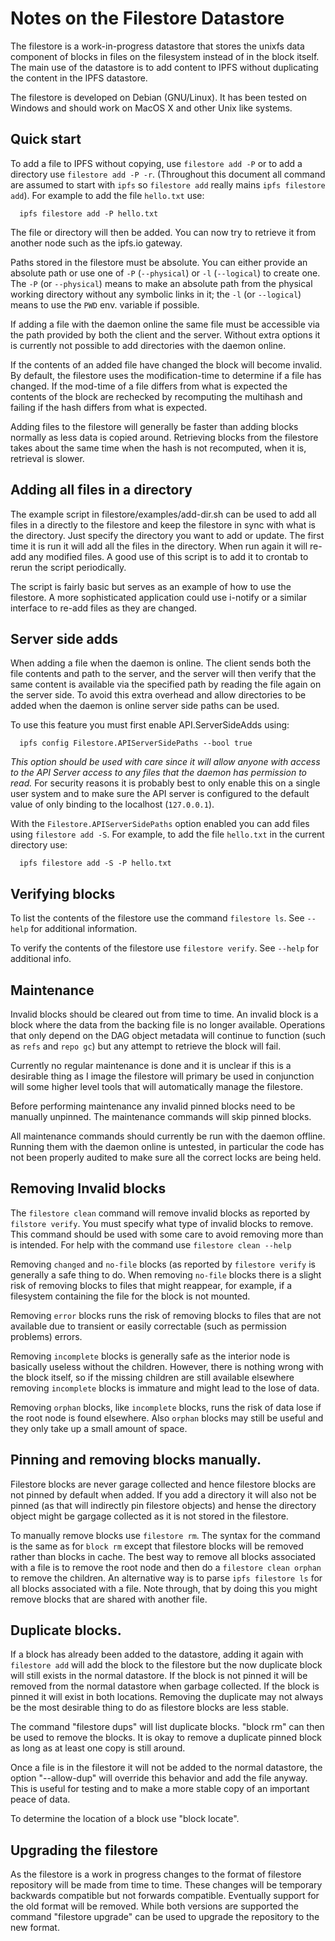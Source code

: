 # Notes on the Filestore Datastore

The filestore is a work-in-progress datastore that stores the unixfs
data component of blocks in files on the filesystem instead of in the
block itself.  The main use of the datastore is to add content to IPFS
without duplicating the content in the IPFS datastore.

The filestore is developed on Debian (GNU/Linux).  It has been tested on
Windows and should work on MacOS X and other Unix like systems.

## Quick start

To add a file to IPFS without copying, use `filestore add -P` or to add a
directory use `filestore add -P -r`.  (Throughout this document all
command are assumed to start with `ipfs` so `filestore add` really
mains `ipfs filestore add`).  For example to add the file `hello.txt`
use:
```
  ipfs filestore add -P hello.txt
```
The file or directory will then be added.  You can now try to retrieve
it from another node such as the ipfs.io gateway.

Paths stored in the filestore must be absolute.  You can either
provide an absolute path or use one of `-P` (`--physical`) or `-l`
(`--logical`) to create one.  The `-P` (or `--physical`) means to make
an absolute path from the physical working directory without any
symbolic links in it; the `-l` (or `--logical`) means to use the `PWD`
env. variable if possible.

If adding a file with the daemon online the same file must be
accessible via the path provided by both the client and the server.
Without extra options it is currently not possible to add directories
with the daemon online.

If the contents of an added file have changed the block will become
invalid.  By default, the filestore uses the modification-time to
determine if a file has changed.  If the mod-time of a file differs
from what is expected the contents of the block are rechecked by
recomputing the multihash and failing if the hash differs from what is
expected.

Adding files to the filestore will generally be faster than adding
blocks normally as less data is copied around.  Retrieving blocks from
the filestore takes about the same time when the hash is not
recomputed, when it is, retrieval is slower.

## Adding all files in a directory

The example script in filestore/examples/add-dir.sh can be used to add
all files in a directly to the filestore and keep the filestore in
sync with what is the directory.  Just specify the directory you want
to add or update.  The first time it is run it will add all the files
in the directory.  When run again it will re-add any modified files.  A
good use of this script is to add it to crontab to rerun the script
periodically.

The script is fairly basic but serves as an example of how to use the
filestore.  A more sophisticated application could use i-notify or a
similar interface to re-add files as they are changed.

## Server side adds

When adding a file when the daemon is online.  The client sends both
the file contents and path to the server, and the server will then
verify that the same content is available via the specified path by
reading the file again on the server side.  To avoid this extra
overhead and allow directories to be added when the daemon is
online server side paths can be used.

To use this feature you must first enable API.ServerSideAdds using:
```
  ipfs config Filestore.APIServerSidePaths --bool true
```
*This option should be used with care since it will allow anyone with
access to the API Server access to any files that the daemon has
permission to read.* For security reasons it is probably best to only
enable this on a single user system and to make sure the API server is
configured to the default value of only binding to the localhost
(`127.0.0.1`).

With the `Filestore.APIServerSidePaths` option enabled you can add
files using `filestore add -S`.  For example, to add the file
`hello.txt` in the current directory use:
```
  ipfs filestore add -S -P hello.txt
```

## Verifying blocks

To list the contents of the filestore use the command `filestore ls`.
See `--help` for additional information.

To verify the contents of the filestore use `filestore verify`.
See `--help` for additional info.

## Maintenance

Invalid blocks should be cleared out from time to time.  An invalid
block is a block where the data from the backing file is no longer
available.  Operations that only depend on the DAG object metadata
will continue to function (such as `refs` and `repo gc`) but any
attempt to retrieve the block will fail.

Currently no regular maintenance is done and it is unclear if this is
a desirable thing as I image the filestore will primary be used in
conjunction will some higher level tools that will automatically
manage the filestore.

Before performing maintenance any invalid pinned blocks need to be
manually unpinned.  The maintenance commands will skip pinned blocks.

All maintenance commands should currently be run with the daemon
offline.  Running them with the daemon online is untested, in
particular the code has not been properly audited to make sure all the
correct locks are being held.

## Removing Invalid blocks

The `filestore clean` command will remove invalid blocks as reported
by `filstore verify`.  You must specify what type of invalid blocks to
remove.  This command should be used with some care to avoid removing
more than is intended.  For help with the command use
`filestore clean --help`

Removing `changed` and `no-file` blocks (as reported by `filestore verify`
is generally a safe thing to do.  When removing `no-file` blocks there
is a slight risk of removing blocks to files that might reappear, for
example, if a filesystem containing the file for the block is not
mounted.

Removing `error` blocks runs the risk of removing blocks to files that
are not available due to transient or easily correctable (such as
permission problems) errors.

Removing `incomplete` blocks is generally safe as the interior node
is basically useless without the children.  However, there is nothing
wrong with the block itself, so if the missing children are still
available elsewhere removing `incomplete` blocks is immature and might
lead to the lose of data.

Removing `orphan` blocks, like `incomplete` blocks, runs the risk of data
lose if the root node is found elsewhere.  Also `orphan` blocks may still be
useful and they only take up a small amount of space.

## Pinning and removing blocks manually.

Filestore blocks are never garage collected and hence filestore blocks
are not pinned by default when added.  If you add a directory it will
also not be pinned (as that will indirectly pin filestore objects) and
hense the directory object might be gargage collected as it is not
stored in the filestore.

To manually remove blocks use `filestore rm`.  The syntax for the
command is the same as for `block rm` except that filestore blocks
will be removed rather than blocks in cache.  The best way to remove
all blocks associated with a file is to remove the root node and then
do a `filestore clean orphan` to remove the children.  An alternative
way is to parse `ipfs filestore ls` for all blocks associated with a
file.  Note through, that by doing this you might remove blocks that
are shared with another file.

## Duplicate blocks.

If a block has already been added to the datastore, adding it again
with `filestore add` will add the block to the filestore but the now
duplicate block will still exists in the normal datastore.  If the
block is not pinned it will be removed from the normal datastore when
garbage collected.  If the block is pinned it will exist in both
locations.  Removing the duplicate may not always be the most
desirable thing to do as filestore blocks are less stable.

The command "filestore dups" will list duplicate blocks.  "block rm"
can then be used to remove the blocks.  It is okay to remove a
duplicate pinned block as long as at least one copy is still around.

Once a file is in the filestore it will not be added to the normal
datastore, the option "--allow-dup" will override this behavior and
add the file anyway.  This is useful for testing and to make a more
stable copy of an important peace of data.

To determine the location of a block use "block locate".

## Upgrading the filestore

As the filestore is a work in progress changes to the format of
filestore repository will be made from time to time.  These changes
will be temporary backwards compatible but not forwards compatible.
Eventually support for the old format will be removed.  While both
versions are supported the command "filestore upgrade" can be used to
upgrade the repository to the new format.
